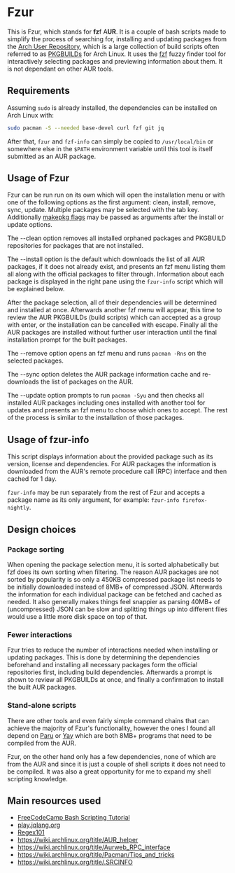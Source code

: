 # Fzur

This is Fzur, which stands for **fz**f A**UR**. It is a couple of bash scripts made to simplify the process of searching for, installing and updating packages from the [Arch User Repository](https://aur.archlinux.org), which is a large collection of build scripts often referred to as [PKGBUILDs](https://wiki.archlinux.org/title/PKGBUILD) for Arch Linux. It uses the [fzf](https://github.com/junegunn/fzf) fuzzy finder tool for interactively selecting packages and previewing information about them. It is not dependant on other AUR tools.

## Requirements

Assuming `sudo` is already installed, the dependencies can be installed on Arch Linux with:

```sh
sudo pacman -S --needed base-devel curl fzf git jq
```

After that, `fzur` and `fzf-info` can simply be copied to `/usr/local/bin` or somewhere else in the `$PATH` environment variable until this tool is itself submitted as an AUR package.

## Usage of Fzur

Fzur can be run run on its own which will open the installation menu or with one of the following options as the first argument: clean, install, remove, sync, update. Multiple packages may be selected with the tab key. Additionally [makepkg flags](https://man.archlinux.org/man/makepkg.8) may be passed as arguments after the install or update options.

The --clean option removes all installed orphaned packages and PKGBUILD repositories for packages that are not installed.

The --install option is the default which downloads the list of all AUR packages, if it does not already exist, and presents an fzf menu listing them all along with the official packages to filter through. Information about each package is displayed in the right pane using the `fzur-info` script which will be explained below.

After the package selection, all of their dependencies will be determined and installed at once. Afterwards another fzf menu will appear, this time to review the AUR PKGBUILDs (build scripts) which can accepted as a group with enter, or the installation can be cancelled with escape. Finally all the AUR packages are installed without further user interaction until the final installation prompt for the built packages.

The --remove option opens an fzf menu and runs `pacman -Rns` on the selected packages. 

The --sync option deletes the AUR package information cache and re-downloads the list of packages on the AUR.

The --update option prompts to run `pacman -Syu` and then checks all installed AUR packages including ones installed with another tool for updates and presents an fzf menu to choose which ones to accept. The rest of the process is similar to the installation of those packages.

## Usage of fzur-info

This script displays information about the provided package such as its version, license and dependencies. For AUR packages the information is downloaded from the AUR's remote procedure call (RPC) interface and then cached for 1 day.

`fzur-info` may be run separately from the rest of Fzur and accepts a package name as its only argument, for example: `fzur-info firefox-nightly`.

## Design choices

### Package sorting

When opening the package selection menu, it is sorted alphabetically but fzf does its own sorting when filtering. The reason AUR packages are not sorted by popularity is so only a 450KB compressed package list needs to be initially downloaded instead of 8MB+ of compressed JSON. Afterwards the information for each individual package can be fetched and cached as needed. It also generally makes things feel snappier as parsing 40MB+ of (uncompressed) JSON can be slow and splitting things up into different files would use a little more disk space on top of that.

### Fewer interactions

Fzur tries to reduce the number of interactions needed when installing or updating packages. This is done by determining the dependencies beforehand and installing all necessary packages form the official repositories first, including build dependencies. Afterwards a prompt is shown to review all PKGBUILDs at once, and finally a confirmation to install the built AUR packages.

### Stand-alone scripts

There are other tools and even fairly simple command chains that can achieve the majority of Fzur's functionality, however the ones I found all depend on [Paru](https://github.com/Morganamilo/paru) or [Yay](https://github.com/Jguer/yay) which are both 8MB+ programs that need to be compiled from the AUR.

Fzur, on the other hand only has a few dependencies, none of which are from the AUR and since it is just a couple of shell scripts it does not need to be compiled. It was also a great opportunity for me to expand my shell scripting knowledge.

## Main resources used

- [FreeCodeCamp Bash Scripting Tutorial](https://youtu.be/tK9Oc6AEnR4)
- [play.jqlang.org](https://play.jqlang.org/)
- [Regex101](https://regex101.com/)
- https://wiki.archlinux.org/title/AUR_helper
- https://wiki.archlinux.org/title/Aurweb_RPC_interface
- https://wiki.archlinux.org/title/Pacman/Tips_and_tricks
- https://wiki.archlinux.org/title/.SRCINFO
